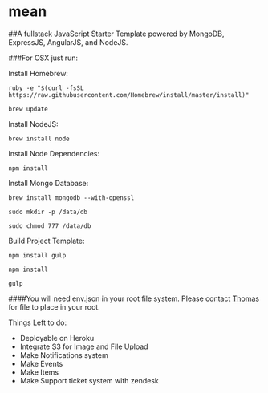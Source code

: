 # mean

##A fullstack JavaScript Starter Template powered by MongoDB, ExpressJS, AngularJS, and NodeJS.


###For OSX just run:

Install Homebrew:

`ruby -e "$(curl -fsSL https://raw.githubusercontent.com/Homebrew/install/master/install)"`

`brew update`

Install NodeJS:

`brew install node`

Install Node Dependencies:

`npm install`

Install Mongo Database:

`brew install mongodb --with-openssl`

`sudo mkdir -p /data/db`

`sudo chmod 777 /data/db`

Build Project Template:

`npm install gulp`

`npm install`

`gulp`

####You will need env.json in your root file system. Please contact [Thomas](https://www.github.com/thessler27) for file to place in your root.


Things Left to do:

* Deployable on Heroku
* Integrate S3 for Image and File Upload
* Make Notifications system
* Make Events
* Make Items
* Make Support ticket system with zendesk